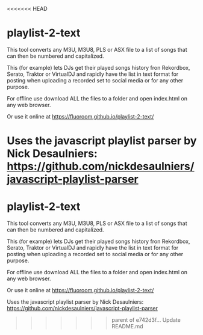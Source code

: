 <<<<<<< HEAD
# playlist-2-text
This tool converts any M3U, M3U8, PLS or ASX file to a list of songs that can then be numbered and capitalized.

This (for example) lets DJs get their played songs history fron Rekordbox, Serato, Traktor or VirtualDJ and rapidly have the list in text format for posting when uploading a recorded set to social media or for any other purpose.

For offline use download ALL the files to a folder and open index.html on any web browser.

Or use it online at https://fluoroom.github.io/playlist-2-text/

Uses the javascript playlist parser by Nick Desaulniers: https://github.com/nickdesaulniers/javascript-playlist-parser
=======
# playlist-2-text
This tool converts any M3U, M3U8, PLS or ASX file to a list of songs that can then be numbered and capitalized.

This (for example) lets DJs get their played songs history fron Rekordbox, Serato, Traktor or VirtualDJ and rapidly have the list in text format for posting when uploading a recorded set to social media or for any other purpose.

For offline use download ALL the files to a folder and open index.html on any web browser.

Or use it online at https://fluoroom.github.io/playlist-2-text/

Uses the javascript playlist parser by Nick Desaulniers: https://github.com/nickdesaulniers/javascript-playlist-parser
>>>>>>> parent of e742d3f... Update README.md
